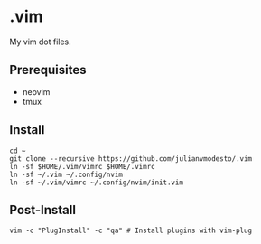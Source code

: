 # .vim

My vim dot files.

## Prerequisites
- neovim
- tmux

## Install

```
cd ~
git clone --recursive https://github.com/julianvmodesto/.vim
ln -sf $HOME/.vim/vimrc $HOME/.vimrc
ln -sf ~/.vim ~/.config/nvim
ln -sf ~/.vim/vimrc ~/.config/nvim/init.vim
```

## Post-Install

```
vim -c "PlugInstall" -c "qa" # Install plugins with vim-plug
```

